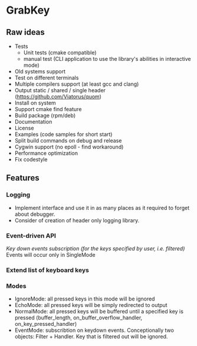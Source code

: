# GrabKey

## Raw ideas

- Tests
  - Unit tests (cmake compatible)
  - manual test (CLI application to use the library's abilities in interactive mode)
- Old systems support
- Test on different terminals
- Multiple compilers support (at least gcc and clang)
- Output static / shared / single header (https://github.com/Viatorus/quom)
- Install on system
- Support cmake find feature
- Build package (rpm/deb)
- Documentation
- License
- Examples (code samples for short start)
- Split build commands on debug and release
- Cygwin support (no epoll - find workaround)
- Performance optimization
- Fix codestyle

## Features

### Logging

- Implement interface and use it in as many places as it required to forget about debugger.
- Consider of creation of header only logging library.

### Event-driven API

*Key down events subscription (for the keys specified by user, i.e. filtered)*
Events will occur only in SingleMode

### Extend list of keyboard keys

### Modes

- IgnoreMode: all pressed keys in this mode will be ignored
- EchoMode: all pressed keys will be simply redirected to output
- NormalMode: all pressed keys will be buffered until a specified key is pressed (buffer_length, on_buffer_overflow_handler, on_key_pressed_handler)
- EventMode: subscribtion on keydown events. Conceptionally two objects: Filter + Handler. Key that is filtered out will be ignored.

